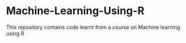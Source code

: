 # Machine-Learning-Using-R
This repository contains code learnt from a course on Machine learning using R
